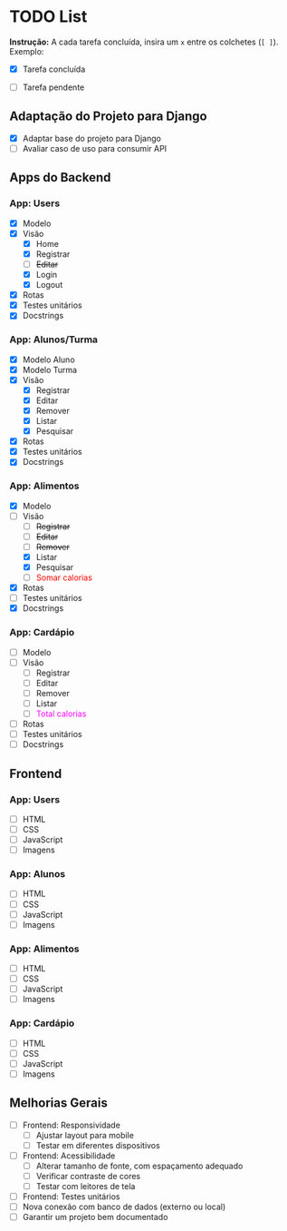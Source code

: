 # TODO List

**Instrução:** A cada tarefa concluída, insira um `x` entre os colchetes (`[ ]`).  
Exemplo:  
- [x] Tarefa concluída  
- [ ] Tarefa pendente


## Adaptação do Projeto para Django
- [x] Adaptar base do projeto para Django
- [ ] Avaliar caso de uso para consumir API

## Apps do Backend

### App: Users
- [x] Modelo
- [x] Visão
  - [x] Home
  - [x] Registrar
  - [ ] ~~Editar~~
  - [x] Login
  - [x] Logout
- [x] Rotas
- [x] Testes unitários
- [x] Docstrings

### App: Alunos/Turma
- [x] Modelo Aluno
- [x] Modelo Turma
- [x] Visão
  - [x] Registrar
  - [x] Editar
  - [x] Remover
  - [x] Listar
  - [x] Pesquisar
- [x] Rotas
- [x] Testes unitários
- [x] Docstrings

### App: Alimentos
- [x] Modelo
- [ ] Visão
  - [ ] ~~Registrar~~
  - [ ] ~~Editar~~
  - [ ] ~~Remover~~
  - [x] Listar
  - [x] Pesquisar
  - [ ] <font style='color : red'>Somar calorias</font>
- [x] Rotas
- [ ] Testes unitários
- [x] Docstrings

### App: Cardápio
- [ ] Modelo
- [ ] Visão
  - [ ] Registrar
  - [ ] Editar
  - [ ] Remover
  - [ ] Listar
  - [ ] <font style='color : magenta'>Total calorias</font>  
- [ ] Rotas
- [ ] Testes unitários
- [ ] Docstrings

## Frontend

### App: Users
- [ ] HTML
- [ ] CSS
- [ ] JavaScript
- [ ] Imagens

### App: Alunos
- [ ] HTML
- [ ] CSS
- [ ] JavaScript
- [ ] Imagens

### App: Alimentos
- [ ] HTML
- [ ] CSS
- [ ] JavaScript
- [ ] Imagens

### App: Cardápio
- [ ] HTML
- [ ] CSS
- [ ] JavaScript
- [ ] Imagens

## Melhorias Gerais
- [ ] Frontend: Responsividade
  - [ ] Ajustar layout para mobile
  - [ ] Testar em diferentes dispositivos  
- [ ] Frontend: Acessibilidade
  - [ ] Alterar tamanho de fonte, com espaçamento adequado
  - [ ] Verificar contraste de cores
  - [ ] Testar com leitores de tela
- [ ] Frontend: Testes unitários
- [ ] Nova conexão com banco de dados (externo ou local)
- [ ] Garantir um projeto bem documentado